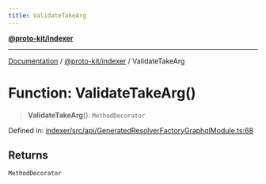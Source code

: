 ```yaml
---
title: ValidateTakeArg
---
```


[**@proto-kit/indexer**](../README.md)

***

[Documentation](../../../README.md) / [@proto-kit/indexer](../README.md) / ValidateTakeArg

# Function: ValidateTakeArg()

> **ValidateTakeArg**(): `MethodDecorator`

Defined in: [indexer/src/api/GeneratedResolverFactoryGraphqlModule.ts:68](https://github.com/proto-kit/framework/blob/4d6b3b6da51b3edee0fbf25ce72c1f59ec61e891/packages/indexer/src/api/GeneratedResolverFactoryGraphqlModule.ts#L68)

## Returns

`MethodDecorator`
